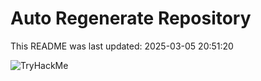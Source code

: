 # Auto Regenerate Repository

This README was last updated: 2025-03-05 20:51:20

 ![TryHackMe](https://tryhackme.com/badge/533634)